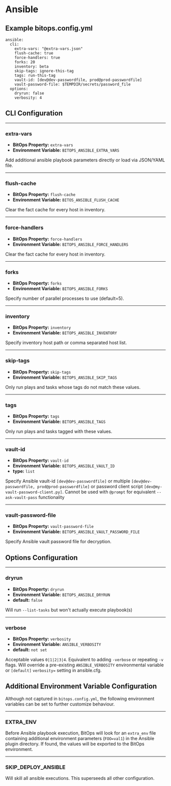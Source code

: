 # Ansible

## Example bitops.config.yml
```
ansible:
  cli:
    extra-vars: "@extra-vars.json"
    flush-cache: true
    force-handlers: true
    forks: 20
    inventory: beta
    skip-tags: ignore-this-tag
    tags: run-this-tag
    vault-id: [dev@dev-passwordfile, prod@prod-passwordfile]
    vault-password-file: $TEMPDIR/secrets/password_file
  options:
    dryrun: false
    verbosity: 4
```

## CLI Configuration

-------------------
### extra-vars
* **BitOps Property:** `extra-vars`
* **Environment Variable:** `BITOPS_ANSIBLE_EXTRA_VARS`

Add additional ansible playbook parameters directly or load via JSON/YAML file.

-------------------
### flush-cache
* **BitOps Property:** `flush-cache`
* **Environment Variable:** `BITOS_ANSIBLE_FLUSH_CACHE`

Clear the fact cache for every host in inventory.

-------------------
### force-handlers
* **BitOps Property:** `force-handlers`
* **Environment Variable:** `BITOPS_ANSIBLE_FORCE_HANDLERS`

Clear the fact cache for every host in inventory.

-------------------
### forks
* **BitOps Property:** `forks`
* **Environment Variable:** `BITOPS_ANSIBLE_FORKS`

Specify number of parallel processes to use (default=5).

-------------------
### inventory
* **BitOps Property:** `inventory`
* **Environment Variable:** `BITOPS_ANSIBLE_INVENTORY`

Specify inventory host path or comma separated host list.

-------------------
### skip-tags
* **BitOps Property:** `skip-tags`
* **Environment Variable:** `BITOPS_ANSIBLE_SKIP_TAGS`

Only run plays and tasks whose tags do not match these values.

-------------------
### tags
* **BitOps Property:** `tags`
* **Environment Variable:** `BITOPS_ANSIBLE_TAGS`

Only run plays and tasks tagged with these values.


-------------------
### vault-id
* **BitOps Property:** `vault-id`
* **Environment Variable:** `BITOPS_ANSIBLE_VAULT_ID`
* **type:** `list`

Specify Ansible vault-id `[dev@dev-passwordfile]` or multiple `[dev@dev-passwordfile, prod@prod-passwordfile]` or password client script `[dev@my-vault-password-client.py]`. Cannot be used with `@prompt` for equivalent `--ask-vault-pass` functionality

-------------------
### vault-password-file
* **BitOps Property:** `vault-password-file`
* **Environment Variable:** `BITOPS_ANSIBLE_VAULT_PASSWORD_FILE`

Specify Ansible vault password file for decryption.

## Options Configuration

-------------------
### dryrun
* **BitOps Property:** `dryrun`
* **Environment Variable:** `BITOPS_ANSIBLE_DRYRUN`
* **default:** `false`

Will run `--list-tasks` but won't actually execute playbook(s)

-------------------
### verbose
* **BitOps Property:** `verbosity`
* **Environment Variable:** `ANSIBLE_VERBOSITY`
* **default:** `not set`

Acceptable values `0|1|2|3|4`. Equivalent to adding `-verbose` or repeating `-v` flags. Will override a pre-existing `ANSIBLE_VERBOSITY` environmental variable or `[default]` `verbosity=` setting in ansible.cfg.

## Additional Environment Variable Configuration
Although not captured in `bitops.config.yml`, the following environment variables can be set to further customize behaviour.

-------------------
### EXTRA_ENV
Before Ansible playbook execution, BitOps will look for an `extra_env` file containing additional environment parameters (`FOO=val1`) in the Ansible plugin directory. If found, the values will be exported to the BitOps environment.

-------------------
### SKIP_DEPLOY_ANSIBLE
Will skill all ansible executions. This superseeds all other configuration.
